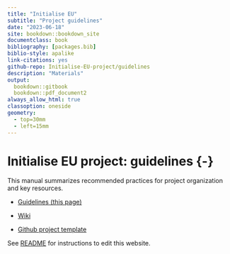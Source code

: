 ```yaml
--- 
title: "Initialise EU"
subtitle: "Project guidelines"
date: "2023-06-18"
site: bookdown::bookdown_site
documentclass: book
bibliography: [packages.bib]
biblio-style: apalike
link-citations: yes
github-repo: Initialise-EU-project/guidelines
description: "Materials"
output:
  bookdown::gitbook
  bookdown::pdf_document2
always_allow_html: true
classoption: oneside
geometry:
  - top=30mm
  - left=15mm
---
```




# Initialise EU project: guidelines {-}


<!--![](img/logo.jpeg)-->

This manual summarizes recommended practices for project organization and key resources.


- [Guidelines (this page)](https://initialise-eu-project.github.io/guidelines/)

- [Wiki](https://github.com/INITIALISE-EU-project/guidelines/wiki)

- [Github project template](https://github.com/INITIALISE-EU-project/template)


See [README](https://github.com/INITIALISE-EU-project/guidelines/blob/main/README.md) for instructions to edit this website.
















